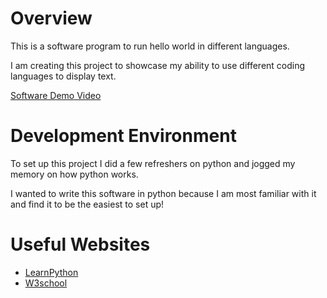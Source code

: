 # Overview

This is a software program to run hello world in different languages. 

I am creating this project to showcase my ability to use different coding languages to display text. 

[Software Demo Video](http://youtube.link.goes.here)

# Development Environment

To set up this project I did a few refreshers on python and jogged my memory on how python works. 

I wanted to write this software in python because I am most familiar with it and find it to be the easiest to set up! 

# Useful Websites


* [LearnPython](https://www.learnpython.org/en/Hello,_World!)
* [W3school](https://www.w3schools.com/python/ref_func_print.asp)
